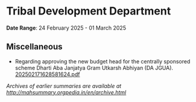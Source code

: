 # Tribal Development Department

**Date Range**: 24 February 2025 - 01 March 2025


## Miscellaneous
- Regarding approving the new budget head for the centrally sponsored scheme Dharti Aba Janjatya Gram Utkarsh Abhiyan (DA JGUA).\
  [202502171628581624.pdf](https://gr.maharashtra.gov.in/Site/Upload/Government%20Resolutions/English/202502171628581624.pdf)


*Archives of earlier summaries are available at http://mahsummary.orgpedia.in/en/archive.html*